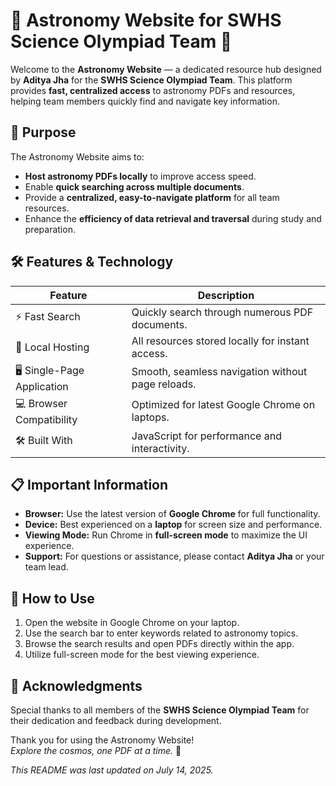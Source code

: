 # 🌌 Astronomy Website for SWHS Science Olympiad Team 🔭

Welcome to the **Astronomy Website** — a dedicated resource hub designed by **Aditya Jha** for the **SWHS Science Olympiad Team**. This platform provides **fast, centralized access** to astronomy PDFs and resources, helping team members quickly find and navigate key information.

## 🚀 Purpose

The Astronomy Website aims to:

- **Host astronomy PDFs locally** to improve access speed.
- Enable **quick searching across multiple documents**.
- Provide a **centralized, easy-to-navigate platform** for all team resources.
- Enhance the **efficiency of data retrieval and traversal** during study and preparation.

## 🛠️ Features & Technology

| Feature                     | Description                                      |
|-----------------------------|------------------------------------------------|
| ⚡ Fast Search               | Quickly search through numerous PDF documents. |
| 📂 Local Hosting            | All resources stored locally for instant access.|
| 🖥️ Single-Page Application  | Smooth, seamless navigation without page reloads.|
| 💻 Browser Compatibility    | Optimized for latest Google Chrome on laptops. |
| 🛠️ Built With               | JavaScript for performance and interactivity.  |

## 📋 Important Information

- **Browser:** Use the latest version of **Google Chrome** for full functionality.
- **Device:** Best experienced on a **laptop** for screen size and performance.
- **Viewing Mode:** Run Chrome in **full-screen mode** to maximize the UI experience.
- **Support:** For questions or assistance, please contact **Aditya Jha** or your team lead.

## 🎯 How to Use

1. Open the website in Google Chrome on your laptop.
2. Use the search bar to enter keywords related to astronomy topics.
3. Browse the search results and open PDFs directly within the app.
4. Utilize full-screen mode for the best viewing experience.

## 🙏 Acknowledgments

Special thanks to all members of the **SWHS Science Olympiad Team** for their dedication and feedback during development.

Thank you for using the Astronomy Website!  
*Explore the cosmos, one PDF at a time.* 🌠

*This README was last updated on July 14, 2025.*
